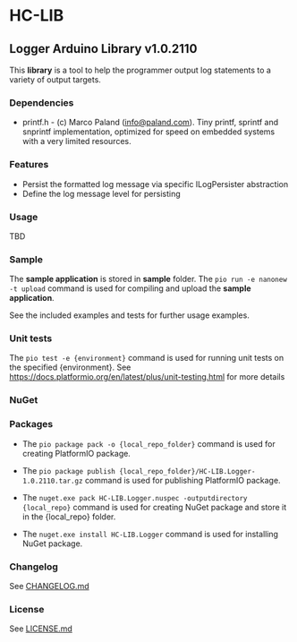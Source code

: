 # HC-LIB
## Logger Arduino Library v1.0.2110
This __library__ is a tool to help the programmer output log statements to a variety of output targets. 

### Dependencies
* printf.h - (c) Marco Paland (info@paland.com). Tiny printf, sprintf and snprintf implementation, optimized for speed on embedded systems with a very limited resources.

### Features
- Persist the formatted log message via specific ILogPersister abstraction
- Define the log message level for persisting

### Usage
TBD


### Sample
The __sample application__ is stored in __sample__ folder. 
The `pio run -e nanonew -t upload` command is used for compiling and upload the __sample application__.

See the included examples and tests for further usage examples.

### Unit tests
The `pio test -e {environment}` command is used for running unit tests on the specified {environment}. See https://docs.platformio.org/en/latest/plus/unit-testing.html for more details

### NuGet
### Packages
* The `pio package pack -o {local_repo_folder}` command is used for creating PlatformIO package.
* The `pio package publish {local_repo_folder}/HC-LIB.Logger-1.0.2110.tar.gz` command is used for publishing PlatformIO package.

* The `nuget.exe pack HC-LIB.Logger.nuspec -outputdirectory {local_repo}` command is used for creating NuGet package and store it in the {local_repo} folder.
* The `nuget.exe install HC-LIB.Logger` command is used for installing NuGet package.

### Changelog
See [CHANGELOG.md](CHANGELOG.md)

### License
See [LICENSE.md](LICENSE.md)
